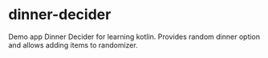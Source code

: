 # dinner-decider
Demo app Dinner Decider for learning kotlin. Provides random dinner option and allows adding items to randomizer.
